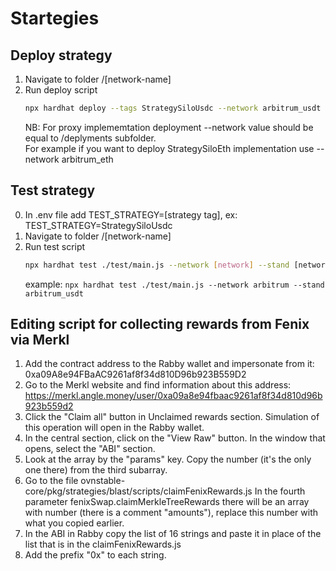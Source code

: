 # Startegies

## Deploy strategy

1. Navigate to folder /[network-name]
2. Run deploy script
   ```bash
   npx hardhat deploy --tags StrategySiloUsdc --network arbitrum_usdt --impl
   ```
   NB: For proxy implememtation deployment --network value should be equal to /deplyments subfolder.  
   For example if you want to deploy StrategySiloEth implementation use --network arbitrum_eth

## Test strategy

0. In .env file add TEST_STRATEGY=[strategy tag], ex: TEST_STRATEGY=StrategySiloUsdc
1. Navigate to folder /[network-name]
2. Run test script
   ```bash
   npx hardhat test ./test/main.js --network [network] --stand [network_(token you want to run tests for)]
   ```
   example: `npx hardhat test ./test/main.js --network arbitrum --stand arbitrum_usdt`


## Editing script for collecting rewards from Fenix via Merkl

1. Add the contract address to the Rabby wallet and impersonate from it: 0xa09A8e94FBaAC9261af8f34d810D96b923B559D2 
2. Go to the Merkl website and find information about this address: https://merkl.angle.money/user/0xa09a8e94fbaac9261af8f34d810d96b923b559d2
3. Click the "Claim all" button in Unclaimed rewards section. Simulation of this operation will open in the Rabby wallet.
4. In the central section, click on the "View Raw" button. In the window that opens, select the "ABI" section.
5. Look at the array by the "params" key. Copy the number (it's the only one there) from the third subarray.
6. Go to the file ovnstable-core/pkg/strategies/blast/scripts/claimFenixRewards.js
In the fourth parameter fenixSwap.claimMerkleTreeRewards there will be an array with number (there is a comment "amounts"), replace this number with what you copied earlier.
7. In the ABI in Rabby copy the list of 16 strings and paste it in place of the list that is in the claimFenixRewards.js 
8. Add the prefix "0x" to each string.